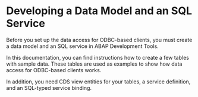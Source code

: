 <!-- loioeb385ff717914a3087fabc11153a3044 -->

# Developing a Data Model and an SQL Service

Before you set up the data access for ODBC-based clients, you must create a data model and an SQL service in ABAP Development Tools.

In this documentation, you can find instructions how to create a few tables with sample data. These tables are used as examples to show how data access for ODBC-based clients works.

In addition, you need CDS view entities for your tables, a service definition, and an SQL-typed service binding.

